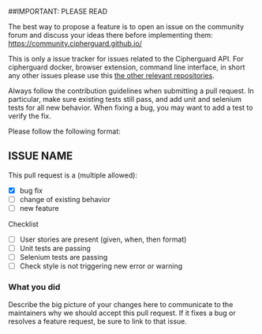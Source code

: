 ##IMPORTANT: PLEASE READ

The best way to propose a feature is to open an issue on the community forum and discuss your 
ideas there before implementing them: https://community.cipherguard.github.io/

This is only a issue tracker for issues related to the Cipherguard API.
For cipherguard docker, browser extension, command line interface, in short any other issues 
please use this [the other relevant repositories](https://github.com/cipherguard).

Always follow the contribution guidelines when submitting a pull request.
In particular, make sure existing tests still pass, and add unit and selenium tests for all new behavior. When fixing a bug, 
you may want to add a test to verify the fix.

Please follow the following format:

## ISSUE NAME

This pull request is a (multiple allowed):

* [x] bug fix
* [ ] change of existing behavior
* [ ] new feature

Checklist
* [ ] User stories are present (given, when, then format)
* [ ] Unit tests are passing
* [ ] Selenium tests are passing
* [ ] Check style is not triggering new error or warning

### What you did
Describe the big picture of your changes here to communicate to the maintainers why we 
should accept this pull request. If it fixes a bug or resolves a feature request, be sure 
to link to that issue.
